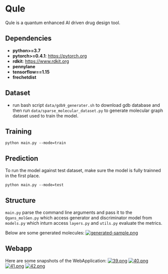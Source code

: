 # Qule
Qule is a quantum enhanced AI driven drug design tool. 


## Dependencies

* **python>=3.7**
* **pytorch>=0.4.1**: https://pytorch.org
* **rdkit**: https://www.rdkit.org
* **pennylane**
* **tensorflow==1.15**
* **frechetdist**

## Dataset
* run bash script `data/gdb9_generater.sh` to download gdb database and then run `data/sparse_molecular_dataset.py` to generate molecular graph dataset used to train the model.

## Training
```
python main.py --mode=train

```

## Prediction
To run the model against test dataset, make sure the model is fully trainned in the first place.
```
python main.py --mode=test
```
## Structure
`main.py` parse the command line arguments and pass it to the `Qgans_molGen.py` which access generator and discriminator model from `models.py` which inturn access `layers.py` and `utils.py` evaluate the metrics.  

Below are some generated molecules:
[![generated-sample.png](https://i.postimg.cc/RVKvm6B2/generated-sample.png)](https://postimg.cc/F7rMgK1x)


## Webapp
Here are some snapshots of the WebApplication:
[![39.png](https://i.postimg.cc/j2cMb4MR/39.png)](https://postimg.cc/p59fQzNS)
[![40.png](https://i.postimg.cc/tg6DTjBS/40.png)](https://postimg.cc/Z9T671tp)
[![41.png](https://i.postimg.cc/1tcHGKhD/41.png)](https://postimg.cc/jw2PKPjj)
[![42.png](https://i.postimg.cc/NFsxprBS/42.png)](https://postimg.cc/9RkTf04Y)



